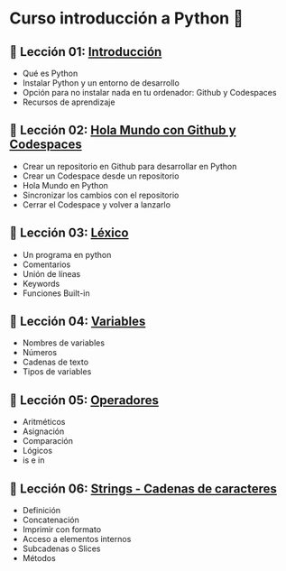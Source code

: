 # Curso introducción a Python 🐍

## 📗 Lección 01: [Introducción](01_Introduccion/README.md)
- Qué es Python 
- Instalar Python y un entorno de desarrollo
- Opción para no instalar nada en tu ordenador: Github y Codespaces
- Recursos de aprendizaje

## 📗 Lección 02: [Hola Mundo con Github y Codespaces](02_Repo_Codespaces/README.md)
- Crear un repositorio en Github para desarrollar en Python 
- Crear un Codespace desde un repositorio
- Hola Mundo en Python
- Sincronizar los cambios con el repositorio
- Cerrar el Codespace y volver a lanzarlo

## 📗 Lección 03: [Léxico](03_Lexico/README.md)
- Un programa en python 
- Comentarios
- Unión de líneas
- Keywords
- Funciones Built-in

## 📗 Lección 04: [Variables](04_Variables/README.md)
- Nombres de variables
- Números
- Cadenas de texto
- Tipos de variables

## 📗 Lección 05: [Operadores](05_Operadores/README.md)
- Aritméticos
- Asignación
- Comparación
- Lógicos
- is e in

## 📗 Lección 06: [Strings - Cadenas de caracteres](06_Strings/README.md)
- Definición
- Concatenación
- Imprimir con formato
- Acceso a elementos internos
- Subcadenas o Slices
- Métodos